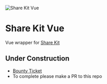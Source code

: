 ![Share Kit Vue](https://github.com/hellobloom/share-kit/raw/master/images/logo.png)

# Share Kit Vue

Vue wrapper for [Share Kit](https://github.com/hellobloom/share-kit#readme)

## Under Construction

- [Bounty Ticket](https://github.com/hellobloom/share-kit/issues/42)
- To complete please make a PR to this repo
